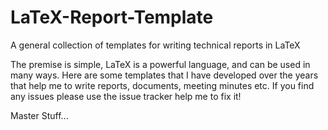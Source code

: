 # LaTeX-Report-Template
A general collection of templates for writing technical reports in LaTeX

The premise is simple, LaTeX is a powerful language, and can be used in many ways.  Here are some templates that I have developed over the years that help me to write reports, documents, meeting minutes etc.  If you find any issues please use the issue tracker help me to fix it!

Master Stuff...
